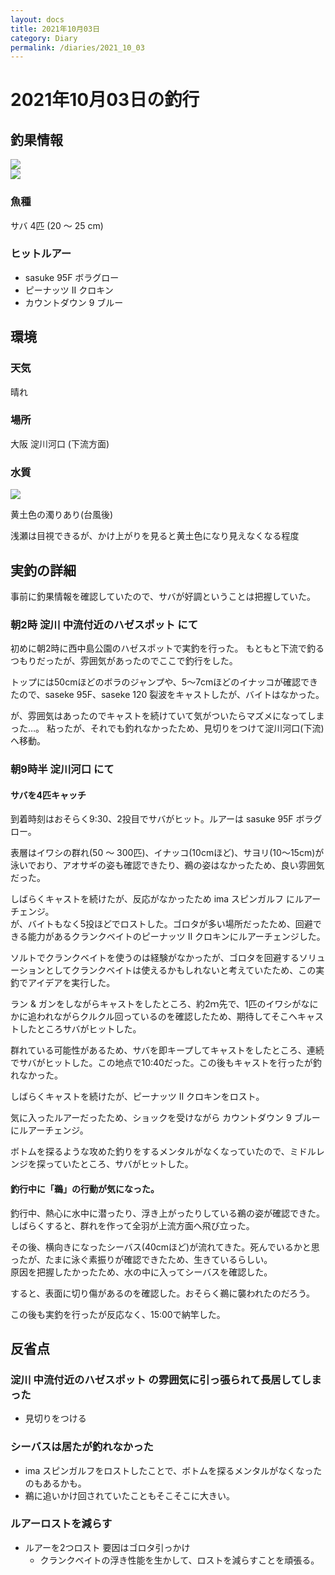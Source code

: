 ```yaml
---
layout: docs
title: 2021年10月03日
category: Diary
permalink: /diaries/2021_10_03
---
```

# 2021年10月03日の釣行

## 釣果情報

<div class="container">
  <div class="row">
    <div class="col">
      <img src="/images/picture/2021_10_03_1.jpg" class="w-100">
    </div>
    <div class="col d-flex align-items-center">
      <img src="/images/picture/2021_10_03_2.jpg" class="w-100">
    </div>
  </div>
</div>

### 魚種
サバ 4匹 (20 〜 25 cm)

### ヒットルアー

- sasuke 95F ボラグロー
- ピーナッツ Ⅱ クロキン
- カウントダウン 9 ブルー

## 環境

### 天気
晴れ

### 場所

大阪 淀川河口 (下流方面)

### 水質

<div class="container"><img src="/images/picture/2021_10_03_3.jpg" class="w-25"></div>

黄土色の濁りあり(台風後)

浅瀬は目視できるが、かけ上がりを見ると黄土色になり見えなくなる程度

## 実釣の詳細

事前に釣果情報を確認していたので、サバが好調ということは把握していた。

### 朝2時 淀川 中流付近のハゼスポット にて

初めに朝2時に西中島公園のハゼスポットで実釣を行った。
もともと下流で釣るつもりだったが、雰囲気があったのでここで釣行をした。

トップには50cmほどのボラのジャンプや、5〜7cmほどのイナッコが確認できたので、saseke 95F、saseke 120 裂波をキャストしたが、バイトはなかった。

が、雰囲気はあったのでキャストを続けていて気がついたらマズメになってしまった…。
粘ったが、それでも釣れなかったため、見切りをつけて淀川河口(下流)へ移動。

### 朝9時半 淀川河口 にて

#### サバを4匹キャッチ

到着時刻はおそらく9:30、2投目でサバがヒット。ルアーは sasuke 95F ボラグロー。

表層はイワシの群れ(50 〜 300匹)、イナッコ(10cmほど)、サヨリ(10〜15cm)が泳いでおり、アオサギの姿も確認できたり、鵜の姿はなかったため、良い雰囲気だった。

しばらくキャストを続けたが、反応がなかったため ima スピンガルフ にルアーチェンジ。  
が、バイトもなく5投ほどでロストした。ゴロタが多い場所だったため、回避できる能力があるクランクベイトのピーナッツ Ⅱ クロキンにルアーチェンジした。

ソルトでクランクベイトを使うのは経験がなかったが、ゴロタを回避するソリューションとしてクランクベイトは使えるかもしれないと考えていたため、この実釣でアイデアを実行した。

ラン & ガンをしながらキャストをしたところ、約2ｍ先で、1匹のイワシがなにかに追われながらクルクル回っているのを確認したため、期待してそこへキャストしたところサバがヒットした。

群れている可能性があるため、サバを即キープしてキャストをしたところ、連続でサバがヒットした。この地点で10:40だった。この後もキャストを行ったが釣れなかった。

しばらくキャストを続けたが、ピーナッツ Ⅱ クロキンをロスト。

気に入ったルアーだったため、ショックを受けながら カウントダウン 9 ブルー にルアーチェンジ。

ボトムを探るような攻めた釣りをするメンタルがなくなっていたので、ミドルレンジを探っていたところ、サバがヒットした。

#### 釣行中に「鵜」の行動が気になった。

釣行中、熱心に水中に潜ったり、浮き上がったりしている鵜の姿が確認できた。
しばらくすると、群れを作って全羽が上流方面へ飛び立った。

その後、横向きになったシーバス(40cmほど)が流れてきた。死んでいるかと思ったが、たまに泳ぐ素振りが確認できたため、生きているらしい。  
原因を把握したかったため、水の中に入ってシーバスを確認した。  

すると、表面に切り傷があるのを確認した。おそらく鵜に襲われたのだろう。

この後も実釣を行ったが反応なく、15:00で納竿した。

## 反省点

### 淀川 中流付近のハゼスポット の雰囲気に引っ張られて長居してしまった

- 見切りをつける

### シーバスは居たが釣れなかった

- ima スピンガルフをロストしたことで、ボトムを探るメンタルがなくなったのもあるかも。
- 鵜に追いかけ回されていたこともそこそこに大きい。

### ルアーロストを減らす

- ルアーを2つロスト 要因はゴロタ引っかけ
  - クランクベイトの浮き性能を生かして、ロストを減らすことを頑張る。